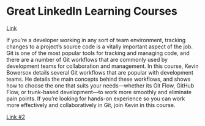 <script src="https://unpkg.com/launchdarkly-js-client-sdk@2.18.1/dist/ldclient.min.js"></script>

<h1>Great LinkedIn Learning Courses</h1>

<a href='https://www.linkedin.com/learning-login/share?account=57692769&forceAccount=false&redirect=https%3A%2F%2Fwww.linkedin.com%2Flearning%2Fgit-workflows%2Fhotfixes%3Ftrk%3Dshare_video_url%26shareId%3DVVRhLZXqQKG8qv4qY2P9%252FA%253D%253D'>Link</a>

If you’re a developer working in any sort of team environment, tracking changes to a project’s source code is a vitally important aspect of the job. Git is one of the most popular tools for tracking and managing code, and there are a number of Git workflows that are commonly used by development teams for collaboration and management. In this course, Kevin Bowersox details several Git workflows that are popular with development teams. He details the main concepts behind these workflows, and shows how to choose the one that suits your needs—whether its Git Flow, GitHub Flow, or trunk-based development—to work more smoothly and eliminate pain points. If you’re looking for hands-on experience so you can work more effectively and collaboratively in Git, join Kevin in this course.

<a href="https://www.linkedin.com/learning-login/share?account=57692769&forceAccount=false&redirect=https%3A%2F%2Fwww.linkedin.com%2Flearning%2Fgit-workflows%2Fgithub-flow-in-practice%3Ftrk%3Dshare_video_url%26shareId%3DGqazX9U9QiON9%252BEBCVBrCQ%253D%253D">Link #2</a>

<div id="preview" style="display:none">
<a href="https://www.linkedin.com/learning-login/share?account=57692769&forceAccount=false&redirect=https%3A%2F%2Fwww.linkedin.com%2Flearning%2Fgit-workflows%2Freleasing-with-feature-flags%3Ftrk%3Dshare_video_url%26shareId%3DGqazX9U9QiON9%252BEBCVBrCQ%253D%253D">Link #3</a>
</div>

<script>
  var clientId = "66d885465933410fd8e942e2";
  var flagName = "course-preview";
  var user = { anonymous: true };
  var ldclient = window.LDClient.initialize(clientId, user);

  ldclient.on("ready", function () {
    document.getElementById("preview").style.display = ldclient.variation(flagName, false) ? "block": "none";
  });

  ldclient.on("change:" + flagName, function(newVal, prevVal) {
    document.getElementById("preview").style.display = newVal ? "block" : "none";
  });
  </script>